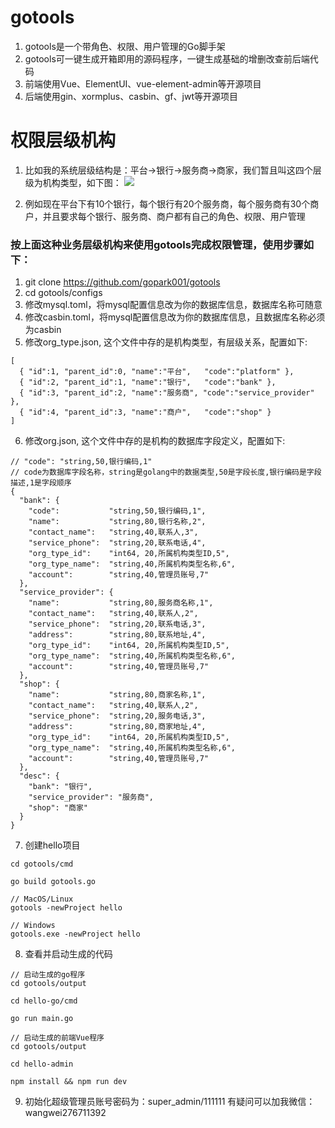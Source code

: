 # gotools
1. gotools是一个带角色、权限、用户管理的Go脚手架
2. gotools可一键生成开箱即用的源码程序，一键生成基础的增删改查前后端代码
2. 前端使用Vue、ElementUI、vue-element-admin等开源项目
3. 后端使用gin、xormplus、casbin、gf、jwt等开源项目

# 权限层级机构
1. 比如我的系统层级结构是：平台->银行->服务商->商家，我们暂且叫这四个层级为机构类型，如下图：
![](https://github.com/gopark001/gotools/blob/master/images/1562936179826.jpg)  

2. 例如现在平台下有10个银行，每个银行有20个服务商，每个服务商有30个商户，并且要求每个银行、服务商、商户都有自己的角色、权限、用户管理

### 按上面这种业务层级机构来使用gotools完成权限管理，使用步骤如下：
1. git clone https://github.com/gopark001/gotools
2. cd gotools/configs
3. 修改mysql.toml，将mysql配置信息改为你的数据库信息，数据库名称可随意
4. 修改casbin.toml，将mysql配置信息改为你的数据库信息，且数据库名称必须为casbin
5. 修改org_type.json, 这个文件中存的是机构类型，有层级关系，配置如下:  
```
[
  { "id":1, "parent_id":0, "name":"平台",   "code":"platform" },
  { "id":2, "parent_id":1, "name":"银行",   "code":"bank" },
  { "id":3, "parent_id":2, "name":"服务商", "code":"service_provider" },
  { "id":4, "parent_id":3, "name":"商户",   "code":"shop" }
]
```
6. 修改org.json, 这个文件中存的是机构的数据库字段定义，配置如下:  
```
// "code": "string,50,银行编码,1"
// code为数据库字段名称，string是golang中的数据类型,50是字段长度,银行编码是字段描述,1是字段顺序
{
  "bank": {
    "code":           "string,50,银行编码,1",
    "name":           "string,80,银行名称,2",
    "contact_name":   "string,40,联系人,3",
    "service_phone":  "string,20,联系电话,4",
    "org_type_id":    "int64, 20,所属机构类型ID,5",
    "org_type_name":  "string,40,所属机构类型名称,6",
    "account":        "string,40,管理员账号,7"
  },
  "service_provider": {
    "name":           "string,80,服务商名称,1",
    "contact_name":   "string,40,联系人,2",
    "service_phone":  "string,20,联系电话,3",
    "address":        "string,80,联系地址,4",
    "org_type_id":    "int64, 20,所属机构类型ID,5",
    "org_type_name":  "string,40,所属机构类型名称,6",
    "account":        "string,40,管理员账号,7"
  },
  "shop": {
    "name":           "string,80,商家名称,1",
    "contact_name":   "string,40,联系人,2",
    "service_phone":  "string,20,服务电话,3",
    "address":        "string,80,商家地址,4",
    "org_type_id":    "int64, 20,所属机构类型ID,5",
    "org_type_name":  "string,40,所属机构类型名称,6",
    "account":        "string,40,管理员账号,7"
  },
  "desc": {
    "bank": "银行",
    "service_provider": "服务商",
    "shop": "商家"
  }
}
```
7. 创建hello项目
```
cd gotools/cmd

go build gotools.go

// MacOS/Linux
gotools -newProject hello

// Windows
gotools.exe -newProject hello
```
8. 查看并启动生成的代码
```
// 启动生成的go程序
cd gotools/output

cd hello-go/cmd

go run main.go

// 启动生成的前端Vue程序
cd gotools/output

cd hello-admin

npm install && npm run dev
```
9. 初始化超级管理员账号密码为：super_admin/111111
有疑问可以加我微信：wangwei276711392



